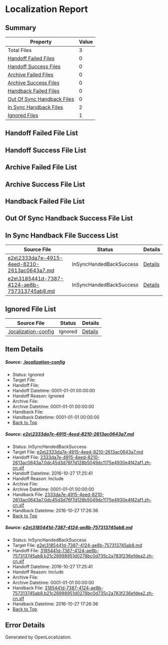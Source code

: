 # <a name='report-top'></a> Localization Report

## Summary
 Property | Value 
 -------- | ----- 
 Total Files | 3
[ Handoff Failed Files ](#handoff-failed-list)| 0
[ Handoff Success Files ](#handoff-success-list)| 0
[ Archive Failed Files ](#archive-failed-list)| 0
[ Archive Success Files ](#archive-success-list)| 0
[ Handback Failed Files ](#handback-failed-list)| 0
[ Out Of Sync Handback Files ](#outofsync-handback-success-list)| 0
[ In Sync Handback Files ](#insync-handback-success-list)| 2
[ Ignored Files ](#ignored-list)| 1

## <a name='handoff-failed-list'></a> Handoff Failed File List

## <a name='handoff-success-list'></a> Handoff Success File List

## <a name='archive-failed-list'></a> Archive Failed File List

## <a name='archive-success-list'></a> Archive Success File List

## <a name='handback-failed-list'></a> Handback Failed File List

## <a name='outofsync-handback-success-list'></a> Out Of Sync Handback Success File List

## <a name='insync-handback-success-list'></a> In Sync Handback File Success List
 Source File | Status | Details 
 ----------- | ------ | ------- 
 [e2e\2333da7e-4915-4eed-8210-2613ac0643a7.md](https://github.com/OpenLocalizationTestOrg/ol-test0/blob/45ccf156eb65353c9f20f91860e75749768c52a2/e2e/2333da7e-4915-4eed-8210-2613ac0643a7.md) | InSyncHandedBackSuccess | [Details](#3814ee2e33748d427a0a9acc5735cd3cfdc19cdc1)
 [e2e\3185441d-7387-4124-ae8b-757313745ab8.md](https://github.com/OpenLocalizationTestOrg/ol-test0/blob/45ccf156eb65353c9f20f91860e75749768c52a2/e2e/3185441d-7387-4124-ae8b-757313745ab8.md) | InSyncHandedBackSuccess | [Details](#bceb318abdae130ec2c37d36856db81d823b71952)

## <a name='ignored-list'></a> Ignored File List
 Source File | Status | Details 
 ----------- | ------ | ------- 
 [.localization-config](https://github.com/OpenLocalizationTestOrg/ol-test0/blob/45ccf156eb65353c9f20f91860e75749768c52a2/.localization-config) | Ignored | [Details](#c268a05ecaa7ec85942ed632c29928ee5bd6da8d0)

## Item Details
##### <a name='c268a05ecaa7ec85942ed632c29928ee5bd6da8d0'></a> Source: [.localization-config](https://github.com/OpenLocalizationTestOrg/ol-test0/blob/45ccf156eb65353c9f20f91860e75749768c52a2/.localization-config)
* Status: Ignored
* Target File: 
* Handoff File: 
* Handoff Datetime: 0001-01-01 00:00:00
* Handoff Reason: Ignored
* Archive File: 
* Archive Datetime: 0001-01-01 00:00:00
* Handback File: 
* Handback Datetime: 0001-01-01 00:00:00
* [Back to Top](#report-top)

##### <a name='3814ee2e33748d427a0a9acc5735cd3cfdc19cdc1'></a> Source: [e2e\2333da7e-4915-4eed-8210-2613ac0643a7.md](https://github.com/OpenLocalizationTestOrg/ol-test0/blob/45ccf156eb65353c9f20f91860e75749768c52a2/e2e/2333da7e-4915-4eed-8210-2613ac0643a7.md)
* Status: InSyncHandedBackSuccess
* Target File: [e2e\2333da7e-4915-4eed-8210-2613ac0643a7.md](https://github.com/OpenLocalizationTestOrg/ol-test0-zhcn/blob/5b7e1fe6e404e48bc6196f692679799d10386bb7/e2e/2333da7e-4915-4eed-8210-2613ac0643a7.md)
* Handoff File: [2333da7e-4915-4eed-8210-2613ac0643a7.0dc45d3d76f7d128b5049dc1175e4930e4f42af1.zh-cn.xlf](https://github.com/OpenLocalizationTestOrg/ol-test0-handoff/blob/f18f8339b2004392016577ba1ab2fa5e4445c89a/ol-handoff/OpenLocalizationTestOrg/ol-test0-zhcn/shujia/ht/2333da7e-4915-4eed-8210-2613ac0643a7.0dc45d3d76f7d128b5049dc1175e4930e4f42af1.zh-cn.xlf)
* Handoff Datetime: 2016-10-27 17:25:41
* Handoff Reason: Include
* Archive File: 
* Archive Datetime: 0001-01-01 00:00:00
* Handback File: [2333da7e-4915-4eed-8210-2613ac0643a7.0dc45d3d76f7d128b5049dc1175e4930e4f42af1.zh-cn.xlf](https://github.com/OpenLocalizationTestOrg/ol-test0-handback/blob/ad4f0bd154186075f2dc68f956b66433af2cddc0/ol-handback/OpenLocalizationTestOrg/ol-test0-zhcn/shujia/ht/2333da7e-4915-4eed-8210-2613ac0643a7.0dc45d3d76f7d128b5049dc1175e4930e4f42af1.zh-cn.xlf)
* Handback Datetime: 2016-10-27 17:26:36
* [Back to Top](#report-top)

##### <a name='bceb318abdae130ec2c37d36856db81d823b71952'></a> Source: [e2e\3185441d-7387-4124-ae8b-757313745ab8.md](https://github.com/OpenLocalizationTestOrg/ol-test0/blob/45ccf156eb65353c9f20f91860e75749768c52a2/e2e/3185441d-7387-4124-ae8b-757313745ab8.md)
* Status: InSyncHandedBackSuccess
* Target File: [e2e\3185441d-7387-4124-ae8b-757313745ab8.md](https://github.com/OpenLocalizationTestOrg/ol-test0-zhcn/blob/5b7e1fe6e404e48bc6196f692679799d10386bb7/e2e/3185441d-7387-4124-ae8b-757313745ab8.md)
* Handoff File: [3185441d-7387-4124-ae8b-757313745ab8.b21c26998951d0278bc0d735c2a783f236efdea2.zh-cn.xlf](https://github.com/OpenLocalizationTestOrg/ol-test0-handoff/blob/f18f8339b2004392016577ba1ab2fa5e4445c89a/ol-handoff/OpenLocalizationTestOrg/ol-test0-zhcn/shujia/ht/3185441d-7387-4124-ae8b-757313745ab8.b21c26998951d0278bc0d735c2a783f236efdea2.zh-cn.xlf)
* Handoff Datetime: 2016-10-27 17:25:41
* Handoff Reason: Include
* Archive File: 
* Archive Datetime: 0001-01-01 00:00:00
* Handback File: [3185441d-7387-4124-ae8b-757313745ab8.b21c26998951d0278bc0d735c2a783f236efdea2.zh-cn.xlf](https://github.com/OpenLocalizationTestOrg/ol-test0-handback/blob/ad4f0bd154186075f2dc68f956b66433af2cddc0/ol-handback/OpenLocalizationTestOrg/ol-test0-zhcn/shujia/ht/3185441d-7387-4124-ae8b-757313745ab8.b21c26998951d0278bc0d735c2a783f236efdea2.zh-cn.xlf)
* Handback Datetime: 2016-10-27 17:26:36
* [Back to Top](#report-top)


## Error Details

Generated by OpenLocalization.
